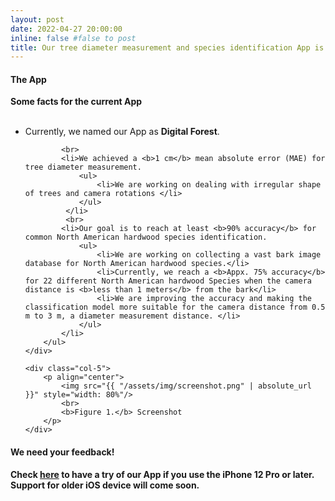 ```yaml
---
layout: post
date: 2022-04-27 20:00:00
inline: false #false to post
title: Our tree diameter measurement and species identification App is under under testing.
---
```


#### The App
<div class="row mt-3">
    <div class="col-7">
        <b> Some facts for the current App </b>
        <br> <br>
        <ul>
            <li>Currently, we named our App as <b>Digital Forest</b>. </li>
            
            <br>
            <li>We achieved a <b>1 cm</b> mean absolute error (MAE) for tree diameter measurement.
                <ul>
                    <li>We are working on dealing with irregular shape of trees and camera rotations </li>
                </ul>
             </li>
             <br>
            <li>Our goal is to reach at least <b>90% accuracy</b> for common North American hardwood species identification.
                <ul>
                    <li>We are working on collecting a vast bark image database for North American hardwood species.</li>
                    <li>Currently, we reach a <b>Appx. 75% accuracy</b> for 22 different North American hardwood Species when the camera distance is <b>less than 1 meters</b> from the bark</li>
                    <li>We are improving the accuracy and making the classification model more suitable for the camera distance from 0.5 m to 3 m, a diameter measurement distance. </li>
                </ul>
            </li>
        </ul>
    </div>

    <div class="col-5">
        <p align="center">
            <img src="{{ "/assets/img/screenshot.png" | absolute_url }}" style="width: 80%"/>
            <br>
            <b>Figure 1.</b> Screenshot
        </p>
    </div>
</div>



#### We need your feedback!

__Check [here](https://testflight.apple.com/join/5q6VkmPW) to have a try of our App if you use the iPhone 12 Pro or later. Support for older iOS device will come soon.__ 




